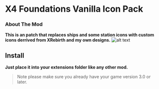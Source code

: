# X4 Foundations Vanilla Icon Pack
### About The Mod
**This is an patch that replaces ships and some station icons with custom icons derrived from XRebirth and my own designs.**
![alt text](https://i.imgur.com/gKHSotk.png "Galaxy Map Icons: Oooo Fancy")

## Install
**Just place it into your extensions folder like any other mod.**
>Note please make sure you already have your game version 3.0 or later.
